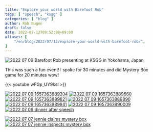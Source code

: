 ```yaml
---
title: "Explore your world with Barefoot Rob"
tags: [ "speech", "ksgg" ]
categories: [ "blog" ]
author: Rob Nugen
draft: false
date: 2022-07-12T09:52:08+09:00
aliases: [
    "/en/blog/2022/07/12/explore-your-world-with-barefoot-rob/",
]
---
```



<img
src="https://b.robnugen.com/rob/presentations/2022/KSGG_9_july_2022/2022_07_09_1657363889941.jpg"
alt="2022 07 09 Barefoot Rob presenting at KSGG in Yokohama, Japan"
class="title" />

This was such a fun event!  I spoke for 30 minutes and did Mystery Box game for 20 minutes wow!

{{< youtube wFGp_UY9ksI >}}

[![2022 07 09 1657363889304](//b.robnugen.com/rob/presentations/2022/KSGG_9_july_2022/thumbs/2022_07_09_1657363889304.jpg)](//b.robnugen.com/rob/presentations/2022/KSGG_9_july_2022/2022_07_09_1657363889304.jpg)
[![2022 07 09 1657363889660](//b.robnugen.com/rob/presentations/2022/KSGG_9_july_2022/thumbs/2022_07_09_1657363889660.jpg)](//b.robnugen.com/rob/presentations/2022/KSGG_9_july_2022/2022_07_09_1657363889660.jpg)
[![2022 07 09 1657363889821](//b.robnugen.com/rob/presentations/2022/KSGG_9_july_2022/thumbs/2022_07_09_1657363889821.jpg)](//b.robnugen.com/rob/presentations/2022/KSGG_9_july_2022/2022_07_09_1657363889821.jpg)
[![2022 07 09 1657363889890](//b.robnugen.com/rob/presentations/2022/KSGG_9_july_2022/thumbs/2022_07_09_1657363889890.jpg)](//b.robnugen.com/rob/presentations/2022/KSGG_9_july_2022/2022_07_09_1657363889890.jpg)
[![2022 07 09 1657363889941](//b.robnugen.com/rob/presentations/2022/KSGG_9_july_2022/thumbs/2022_07_09_1657363889941.jpg)](//b.robnugen.com/rob/presentations/2022/KSGG_9_july_2022/2022_07_09_1657363889941.jpg)
[![2022 07 09 1657363890009](//b.robnugen.com/rob/presentations/2022/KSGG_9_july_2022/thumbs/2022_07_09_1657363890009.jpg)](//b.robnugen.com/rob/presentations/2022/KSGG_9_july_2022/2022_07_09_1657363890009.jpg)
[![2022 07 09 dinner after speech](//b.robnugen.com/rob/presentations/2022/KSGG_9_july_2022/thumbs/2022_07_09_dinner_after_speech.jpg)](//b.robnugen.com/rob/presentations/2022/KSGG_9_july_2022/2022_07_09_dinner_after_speech.jpg)


[![2022 07 07 jennie claims mystery box](//b.robnugen.com/rob/presentations/2022/KSGG_9_july_2022/thumbs/2022_07_07_jennie_claims_mystery_box.jpg)](//b.robnugen.com/rob/presentations/2022/KSGG_9_july_2022/2022_07_07_jennie_claims_mystery_box.jpg)
[![2022 07 07 jennie inspects mystery box](//b.robnugen.com/rob/presentations/2022/KSGG_9_july_2022/thumbs/2022_07_07_jennie_inspects_mystery_box.jpg)](//b.robnugen.com/rob/presentations/2022/KSGG_9_july_2022/2022_07_07_jennie_inspects_mystery_box.jpg)
